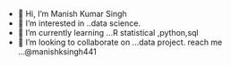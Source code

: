 - 👋 Hi, I’m Manish Kumar Singh
- 👀 I’m interested in ..data science.
- 🌱 I’m currently learning ...R statistical ,python,sql
- 💞️ I’m looking to collaborate on ...data project.
 reach me ...@manishksingh441

<!---
manishksingh441/manishksingh441 is a ✨ special ✨ repository because its `README.md` (this file) appears on your GitHub profile.
You can click the Preview link to take a look at your changes.
--->

